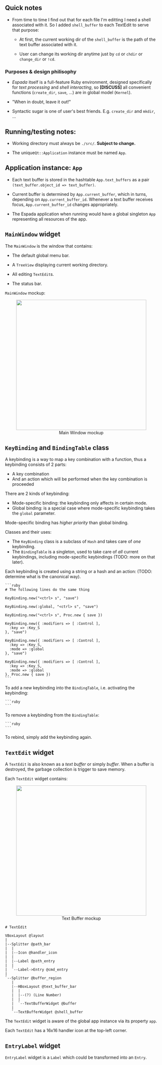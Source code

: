 ## Quick notes

* From time to time I find out that for each file I'm editting I need a shell associated with it.  So I added `shell_buffer` to each TextEdit to serve that purpose:

  - At first, the current working dir of the `shell_buffer` is the path of the text buffer associated with it.

  - User can change its working dir anytime just by `cd` or `chdir` or `change_dir` or `!cd`.

### Purposes & design philisophy

* *Espada* itself is a full-feature Ruby environment, designed specifically for *text processing* and *shell interacting*, so **\[DISCUSS\]** all convenient functions (`create_dir`, `save`, ...) are in global model (`Kernel`).

* "When in doubt, leave it out!"

* Syntactic sugar is one of user's best friends.  E.g. `create_dir` and `mkdir`, ...

## Running/testing notes:

* Working directory must always be `./src/`.  **Subject to change.**

* The unique`Qt::Application` instance must be named `App`.

## Application instance: `App`

* Each text buffer is stored in the hashtable `App.text_buffers` as a pair `(text_buffer.object_id => text_buffer)`.

* Current buffer is determined by `App.current_buffer`, which in turns, depending on `App.current_buffer_id`.  Whenever a text buffer receives focus, `App.current_buffer_id` changes appropriately.

* The Espada application when running would have a global singleton `App` representing all resources of the app.

## `MainWindow` widget

The `MainWindow` is the window that contains:

* The default global menu bar.

* A `TreeView` displaying current working directory.

* All editing `TextEdit`s.

* The status bar.

`MainWindow` mockup:

<div style="align: center; text-align: center">
    <img src="../concepts/main_window.png" width="430px" /><br />
    Main Window mockup
</div>

## `KeyBinding` and `BindingTable` class

A keybinding is a way to map a key combination with a function, thus a keybinding consists of 2 parts:

* A key combination
* And an action which will be performed when the key combination is proceeded

There are 2 kinds of keybinding:

* Mode-specific binding: the keybinding only affects in certain mode.
* Global binding: is a special case where mode-specific keybinding takes the `global` parameter.

Mode-specific binding has *higher priority* than global binding.

Classes and their uses:

* The `KeyBinding` class is a subclass of `Hash` and takes care of *one* keybinding.
* The `BindingTable` is a singleton, used to take care of *all* current keybindings, including mode-specific keybindings (TODO: more on that later).

Each keybinding is created using a string or a hash and an action: (TODO: determine what is the canonical way).

    ```ruby
    # The following lines do the same thing

    KeyBinding.new("<ctrl> s", "save")

    KeyBinding.new(:global, "<ctrl> s", "save")

    KeyBinding.new("<ctrl> s", Proc.new { save })

    KeyBinding.new({ :modifiers => [ :Control ],
      :key => :Key_S
    }, "save")

    KeyBinding.new({ :modifiers => [ :Control ],
      :key => :Key_S,
      :mode => :global
    }, "save")

    KeyBinding.new({ :modifiers => [ :Control ],
      :key => :Key_S,
      :mode => :global
    }, Proc.new { save })
    ```

To add a new keybinding into the `BindingTable`, i.e. activating the keybinding:

    ```ruby
    ```

To remove a keybinding from the `BindingTable`:

    ```ruby
    ```

To rebind, simply add the keybinding again.

## `TextEdit` widget

A `TextEdit` is also known as a *text buffer* or simply *buffer*.  When a buffer is destroyed, the garbage collection is trigger to save memory.

Each `TextEdit` widget contains:

<div style="align: center; text-align: center">
    <img src="../concepts/text_buffer.png" width="430px" /><br />
    Text Buffer mockup
</div>

    # TextEdit

    VBoxLayout @layout
    |
    |--Splitter @path_bar
    |  |
    |  |--Icon @handler_icon
    |  |
    |  |--Label @path_entry
    |  |
    |  `--Label->Entry @cmd_entry
    |
    `--Splitter @buffer_region
       |
       |--HBoxLayout @text_buffer_bar
       |  |
       |  |--(?) (Line Number)
       |  |
       |  `--TextBufferWidget @buffer
       |
       `--TextBufferWidget @shell_buffer
    

The `TextEdit` widget is aware of the global app instance via its property `app`.

Each `TextEdit` has a 16x16 handler icon at the top-left corner.

## `EntryLabel` widget

`EntryLabel` widget is a `Label` which could be transformed into an `Entry`.
